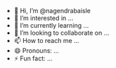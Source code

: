 - 👋 Hi, I’m @nagendrabaisle
- 👀 I’m interested in ...
- 🌱 I’m currently learning ...
- 💞️ I’m looking to collaborate on ...
- 📫 How to reach me ...
- 😄 Pronouns: ...
- ⚡ Fun fact: ...

<!---
nagendrabaisle/nagendrabaisle is a ✨ special ✨ repository because its `README.md` (this file) appears on your GitHub profile.
You can click the Preview link to take a look at your changes.
--->
